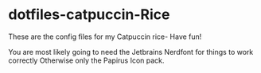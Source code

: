 # dotfiles-catpuccin-Rice
These are the config files for my Catpuccin rice- Have fun!

You are most likely going to need the Jetbrains Nerdfont for things to work correctly
Otherwise only the Papirus Icon pack.
